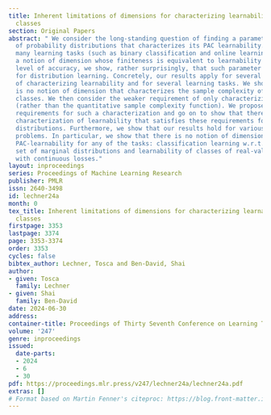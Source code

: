 ```yaml
---
title: Inherent limitations of dimensions for characterizing learnability of distribution
  classes
section: Original Papers
abstract: " We consider the long-standing question of finding a parameter of a class
  of probability distributions that characterizes its PAC learnability. While for
  many learning tasks (such as binary classification and online learning) there is
  a notion of dimension whose finiteness is equivalent to learnability within any
  level of accuracy, we show, rather surprisingly, that such parameter does not exist
  for distribution learning. Concretely, our results apply for several general notions
  of characterizing learnability and for several learning tasks. We show that there
  is no notion of dimension that characterizes the sample complexity of learning distribution
  classes. We then consider the weaker requirement of only characterizing learnability
  (rather than the quantitative sample complexity function). We propose some natural
  requirements for such a characterization and go on to show that there exists no
  characterization of learnability that satisfies these requirements for classes of
  distributions. Furthermore, we show that our results hold for various other learning
  problems. In particular, we show that there is no notion of dimension characterizing
  PAC-learnability for any of the tasks: classification learning w.r.t. a restricted
  set of marginal distributions and learnability of classes of real-valued functions
  with continuous losses."
layout: inproceedings
series: Proceedings of Machine Learning Research
publisher: PMLR
issn: 2640-3498
id: lechner24a
month: 0
tex_title: Inherent limitations of dimensions for characterizing learnability of distribution
  classes
firstpage: 3353
lastpage: 3374
page: 3353-3374
order: 3353
cycles: false
bibtex_author: Lechner, Tosca and Ben-David, Shai
author:
- given: Tosca
  family: Lechner
- given: Shai
  family: Ben-David
date: 2024-06-30
address:
container-title: Proceedings of Thirty Seventh Conference on Learning Theory
volume: '247'
genre: inproceedings
issued:
  date-parts:
  - 2024
  - 6
  - 30
pdf: https://proceedings.mlr.press/v247/lechner24a/lechner24a.pdf
extras: []
# Format based on Martin Fenner's citeproc: https://blog.front-matter.io/posts/citeproc-yaml-for-bibliographies/
---
```

